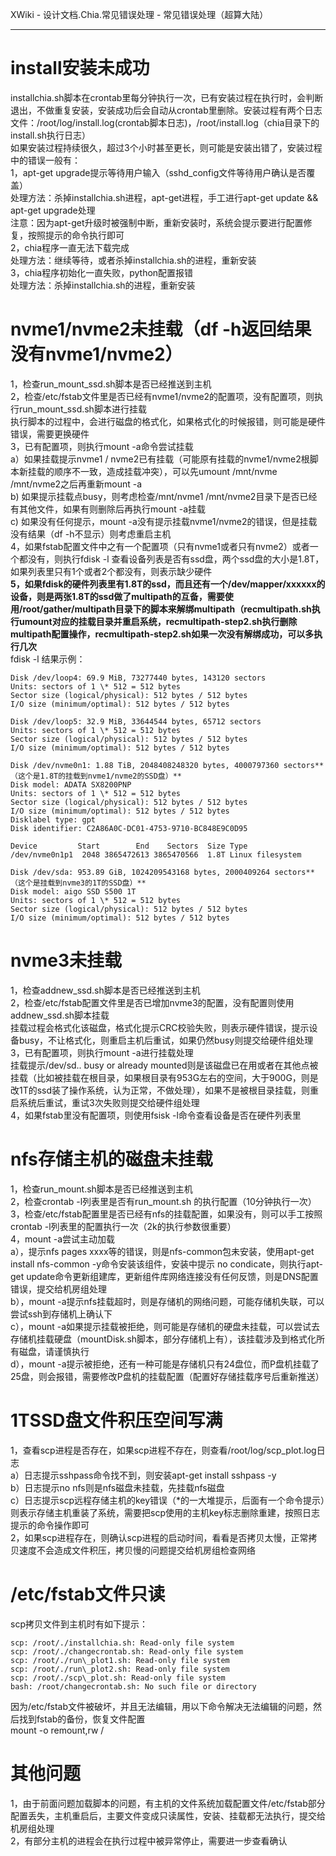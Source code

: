 XWiki - 设计文档.Chia.常见错误处理 - 常见错误处理（超算大陆）            
* * *

# install安装未成功

installchia.sh脚本在crontab里每分钟执行一次，已有安装过程在执行时，会判断退出，不做重复安装，安装成功后会自动从crontab里删除。安装过程有两个日志文件：/root/log/install.log(crontab脚本日志)，/root/install.log（chia目录下的install.sh执行日志）  
如果安装过程持续很久，超过3个小时甚至更长，则可能是安装出错了，安装过程中的错误一般有：  
1，apt-get upgrade提示等待用户输入（sshd\_config文件等待用户确认是否覆盖）  
处理方法：杀掉installchia.sh进程，apt-get进程，手工进行apt-get update && apt-get upgrade处理  
注意：因为apt-get升级时被强制中断，重新安装时，系统会提示要进行配置修复，按照提示的命令执行即可  
2，chia程序一直无法下载完成  
处理方法：继续等待，或者杀掉installchia.sh的进程，重新安装  
3，chia程序初始化一直失败，python配置报错  
处理方法：杀掉installchia.sh的进程，重新安装

# nvme1/nvme2未挂载（df -h返回结果没有nvme1/nvme2）

1，检查run\_mount\_ssd.sh脚本是否已经推送到主机  
2，检查/etc/fstab文件里是否已经有nvme1/nvme2的配置项，没有配置项，则执行run\_mount\_ssd.sh脚本进行挂载  
执行脚本的过程中，会进行磁盘的格式化，如果格式化的时候报错，则可能是硬件错误，需要更换硬件  
3，已有配置项，则执行mount -a命令尝试挂载  
a）如果挂载提示nvme1 / nvme2已有挂载（可能原有挂载的nvme1/nvme2根脚本新挂载的顺序不一致，造成挂载冲突），可以先umount /mnt/nvme /mnt/nvme2之后再重新mount -a  
b) 如果提示挂载点busy，则考虑检查/mnt/nvme1 /mnt/nvme2目录下是否已经有其他文件，如果有则删除后再执行mount -a挂载  
c) 如果没有任何提示，mount -a没有提示挂载nvme1/nvme2的错误，但是挂载没有结果（df -h不显示）则考虑重启主机  
4，如果fstab配置文件中之有一个配置项（只有nvme1或者只有nvme2）或者一个都没有，则执行fdisk -l 查看设备列表是否有ssd盘，两个ssd盘的大小是1.8T，如果列表里只有1个或者2个都没有，则表示缺少硬件  
**5，如果fdisk的硬件列表里有1.8T的ssd，而且还有一个/dev/mapper/xxxxxx的设备，则是两张1.8T的ssd做了multipath的互备，需要使用/root/gather/multipath目录下的脚本来解绑multipath（recmultipath.sh执行umount对应的挂载目录并重启系统，recmultipath-step2.sh执行删除multipath配置操作，recmultipath-step2.sh如果一次没有解绑成功，可以多执行几次**  
fdisk -l 结果示例： 
``` 
Disk /dev/loop4: 69.9 MiB, 73277440 bytes, 143120 sectors  
Units: sectors of 1 \* 512 = 512 bytes  
Sector size (logical/physical): 512 bytes / 512 bytes  
I/O size (minimum/optimal): 512 bytes / 512 bytes

Disk /dev/loop5: 32.9 MiB, 33644544 bytes, 65712 sectors  
Units: sectors of 1 \* 512 = 512 bytes  
Sector size (logical/physical): 512 bytes / 512 bytes  
I/O size (minimum/optimal): 512 bytes / 512 bytes

Disk /dev/nvme0n1: 1.88 TiB, 2048408248320 bytes, 4000797360 sectors**（这个是1.8T的挂载到nvme1/nvme2的SSD盘）**  
Disk model: ADATA SX8200PNP                           
Units: sectors of 1 \* 512 = 512 bytes  
Sector size (logical/physical): 512 bytes / 512 bytes  
I/O size (minimum/optimal): 512 bytes / 512 bytes  
Disklabel type: gpt  
Disk identifier: C2A86A0C-DC01-4753-9710-BC848E9C0D95

Device         Start        End    Sectors  Size Type  
/dev/nvme0n1p1  2048 3865472613 3865470566  1.8T Linux filesystem

Disk /dev/sda: 953.89 GiB, 1024209543168 bytes, 2000409264 sectors**（这个是挂载到nvme3的1T的SSD盘）**  
Disk model: aigo SSD S500 1T  
Units: sectors of 1 \* 512 = 512 bytes  
Sector size (logical/physical): 512 bytes / 512 bytes  
I/O size (minimum/optimal): 512 bytes / 512 bytes
```
# nvme3未挂载

1，检查addnew\_ssd.sh脚本是否已经推送到主机  
2，检查/etc/fstab配置文件里是否已增加nvme3的配置，没有配置则使用addnew\_ssd.sh脚本挂载  
挂载过程会格式化该磁盘，格式化提示CRC校验失败，则表示硬件错误，提示设备busy，不让格式化，则重启主机后重试，如果仍然busy则提交给硬件组处理  
3，已有配置项，则执行mount -a进行挂载处理  
挂载提示/dev/sd.. busy or already mounted则是该磁盘已在用或者在其他点被挂载（比如被挂载在根目录，如果根目录有953G左右的空间，大于900G，则是改1T的ssd装了操作系统，认为正常，不做处理），如果不是被根目录挂载，则重启系统后重试，重试3次失败则提交给硬件组处理  
4，如果fstab里没有配置项，则使用fsisk -l命令查看设备是否在硬件列表里

# nfs存储主机的磁盘未挂载

1，检查run\_mount.sh脚本是否已经推送到主机  
2，检查crontab -l列表里是否有run\_mount.sh 的执行配置（10分钟执行一次）  
3，检查/etc/fstab配置里是否已经有nfs的挂载配置，如果没有，则可以手工按照crontab -l列表里的配置执行一次（2k的执行参数很重要）  
4，mount -a尝试主动加载  
a），提示nfs pages xxxx等的错误，则是nfs-common包未安装，使用apt-get install nfs-common -y命令安装该组件，安装中提示 no condicate，则执行apt-get update命令更新组建库，更新组件库网络连接没有任何反馈，则是DNS配置错误，提交给机房组处理  
b），mount -a提示nfs挂载超时，则是存储机的网络问题，可能存储机失联，可以尝试ssh到存储机上确认下  
c），mount -a如果提示挂载被拒绝，则可能是存储机的硬盘未挂载，可以尝试去存储机挂载硬盘（mountDisk.sh脚本，部分存储机上有），该挂载涉及到格式化所有磁盘，请谨慎执行  
d），mount -a提示被拒绝，还有一种可能是存储机只有24盘位，而P盘机挂载了25盘，则会报错，需要修改P盘机的挂载配置（配置好存储挂载序号后重新推送）

# 1TSSD盘文件积压空间写满

1，查看scp进程是否存在，如果scp进程不存在，则查看/root/log/scp\_plot.log日志  
a）日志提示sshpass命令找不到，则安装apt-get install sshpass -y  
b）日志提示no nfs则是nfs磁盘未挂载，先挂载nfs磁盘  
c）日志提示scp远程存储主机的key错误（\*的一大堆提示，后面有一个命令提示）则表示存储主机重装了系统，需要把scp使用的主机key标志删除重建，按照日志提示的命令操作即可  
2，如果scp进程存在，则确认scp进程的启动时间，看看是否拷贝太慢，正常拷贝速度不会造成文件积压，拷贝慢的问题提交给机房组检查网络

# /etc/fstab文件只读

scp拷贝文件到主机时有如下提示：  
```
scp: /root/./installchia.sh: Read-only file system  
scp: /root/./changecrontab.sh: Read-only file system  
scp: /root/./run\_plot1.sh: Read-only file system  
scp: /root/./run\_plot2.sh: Read-only file system  
scp: /root/./scp\_plot.sh: Read-only file system  
bash: /root/changecrontab.sh: No such file or directory
```
因为/etc/fstab文件被破坏，并且无法编辑，用以下命令解决无法编辑的问题，然后找到fstab的备份，恢复文件配置  
mount -o remount,rw /

# 其他问题

1，由于前面问题加载脚本的问题，有主机的文件系统加载配置文件/etc/fstab部分配置丢失，主机重启后，主要文件变成只读属性，安装、挂载都无法执行，提交给机房组处理  
2，有部分主机的进程会在执行过程中被异常停止，需要进一步查看确认

